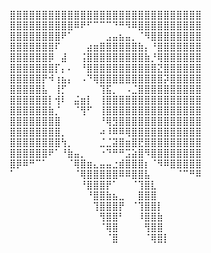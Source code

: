⣿⣿⣿⣿⣿⣿⣿⣿⣿⣿⣿⣿⣿⣿⣿⣿⣿⣿⣿⣿⣿⣿⣿⣿⣿⣿⣿⣿⣿⣿
⣿⣿⣿⣿⣿⣿⣿⣿⣿⣿⠿⠟⠋⠉⠉⠉⠙⠛⠻⠿⣿⣿⣿⣿⣿⣿⣿⣿⣿⣿
⣿⣿⣿⣿⣿⣿⣿⣿⠟⠁⠀⠀⠀⠀⠀⣠⣤⣦⣤⡀⠈⠻⣿⣿⣿⣿⣿⣿⣿⣿
⣿⣿⣿⣿⣿⣿⣿⠏⠀⠀⠀⠀⣴⣶⣿⣿⣿⣿⣿⣿⣷⡄⠘⣿⣿⣿⣿⣿⣿⣿
⣿⣿⣿⣿⣿⣿⡿⠀⣼⠀⠀⢨⣿⣿⣿⣿⣿⣿⣿⣿⣿⣷⡘⢿⣿⣿⣿⣿⣿⣿
⣿⣿⣿⣿⣿⣿⣿⡏⡄⠄⠀⠘⣿⣿⣿⣿⣿⣿⣿⣿⣿⣿⣿⣝⣿⣿⣿⣿⣿⣿
⣿⣿⣿⣿⣿⡟⠺⢰⣦⡄⠀⠠⠙⢿⣿⣿⣿⣿⣿⣿⣿⣿⣿⣿⡽⣿⣿⣿⣿⣿
⣿⣿⣿⣿⣿⣧⠀⢸⡋⠀⠀⠀⠀⠀⢹⣯⡀⠀⠠⣈⣿⣿⣿⣿⣿⣿⣿⣿⣿⣿
⣿⣿⣿⣿⣿⣿⡇⢺⠇⠀⣬⣶⡇⠀⢸⣿⣿⣿⣿⣿⣿⣿⣿⣿⣿⣿⣿⣿⣿⣿
⣿⣿⣿⣿⣿⣿⣷⡈⠀⠀⠈⢻⠋⠀⢸⣿⣿⣿⣿⣿⣿⣿⣿⣿⣿⣿⣿⣿⣿⣿
⣿⣿⣿⣿⣿⣿⣿⣿⠀⠀⠀⠀⠀⠀⠘⢿⣻⣿⣿⣿⣿⣿⣿⣿⣿⣿⣿⣿⣿⣿
⣿⣿⣿⣿⣿⣿⣿⣿⡀⠀⠀⠀⠀⠀⠴⠸⠿⠿⢿⣿⣿⣿⣿⣿⣿⣿⣿⣿⣿⣿
⣿⣿⣿⣿⣿⣿⣿⣿⢳⡀⠀⠀⠀⠀⣈⣈⣽⣿⣶⣿⣟⣿⣿⣿⣿⣿⣿⣿⣿⣿
⣿⣿⣿⣿⣿⣿⠟⠁⠘⣷⣤⡀⠀⠀⠐⠙⠛⠛⣩⣵⣿⠻⣿⣿⣿⣿⣿⣿⣿⣿
⣿⡿⠿⠛⠉⠁⠀⠀⠀⠈⢿⣿⣶⣄⣤⣤⣐⣾⣿⣿⣿⡆⠈⠻⠿⣿⣿⣿⣿⣿
⠁⠀⠀⠀⠀⠀⠀⠀⠀⠀⠈⢿⣿⣿⣿⣿⣿⠿⠿⣿⣿⣧⠀⠀⠀⠀⠈⠉⠛⠿
⠀⠀⠀⠀⠀⠀⠀⠀⠀⠀⠀⠘⣿⣿⣿⡟⠁⠀⠀⠈⢹⣿⣇⠀⠀⠀⠀⠀⠀⠀
⠀⠀⠀⠀⠀⠀⠀⠀⠀⠀⠀⠀⠘⣿⣿⣷⣦⣀⠀⠀⣿⣿⣿⠀⠀⠀⠀⠀⠀⠀
⠀⠀⠀⠀⠀⠀⠀⠀⠀⠀⠀⠀⠀⢹⣿⣿⣿⡟⠀⠈⢹⣿⣿⡇⠀⠀⠀⠀⠀⠀
⠀⠀⠀⠀⠀⠀⠀⠀⠀⠀⠀⠀⠀⠀⢻⣿⣿⠃⠀⠀⠸⣿⣿⣷⠀⠀⠀⠀⠀⠀
⠀⠀⠀⠀⠀⠀⠀⠀⠀⠀⠀⠀⠀⠀⠈⢿⣿⠀⠀⠀⠀⢻⣿⣿⠀⠀⠀⠀⠀⠀
⠀⠀⠀⠀⠀⠀⠀⠀⠀⠀⠀⠀⠀⠀⠀⠈⣿⠀⠀⠀⠀⠈⢿⣿⡇⠀⠀⠀⠀⠀
